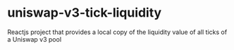 # uniswap-v3-tick-liquidity
Reactjs project that provides a local copy of the liquidity value of all ticks of a Uniswap v3 pool
